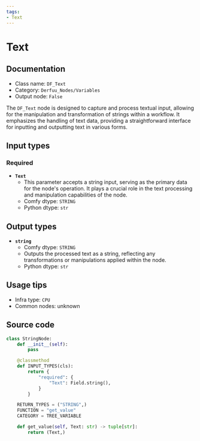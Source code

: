 ```yaml
---
tags:
- Text
---
```


# Text
## Documentation
- Class name: `DF_Text`
- Category: `Derfuu_Nodes/Variables`
- Output node: `False`

The `DF_Text` node is designed to capture and process textual input, allowing for the manipulation and transformation of strings within a workflow. It emphasizes the handling of text data, providing a straightforward interface for inputting and outputting text in various forms.
## Input types
### Required
- **`Text`**
    - This parameter accepts a string input, serving as the primary data for the node's operation. It plays a crucial role in the text processing and manipulation capabilities of the node.
    - Comfy dtype: `STRING`
    - Python dtype: `str`
## Output types
- **`string`**
    - Comfy dtype: `STRING`
    - Outputs the processed text as a string, reflecting any transformations or manipulations applied within the node.
    - Python dtype: `str`
## Usage tips
- Infra type: `CPU`
- Common nodes: unknown


## Source code
```python
class StringNode:
    def __init__(self):
        pass

    @classmethod
    def INPUT_TYPES(cls):
        return {
            "required": {
                "Text": Field.string(),
            }
        }

    RETURN_TYPES = ("STRING",)
    FUNCTION = "get_value"
    CATEGORY = TREE_VARIABLE

    def get_value(self, Text: str) -> tuple[str]:
        return (Text,)

```

